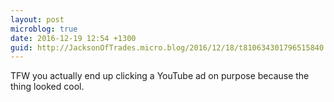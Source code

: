 ```yaml
---
layout: post
microblog: true
date: 2016-12-19 12:54 +1300
guid: http://JacksonOfTrades.micro.blog/2016/12/18/t810634301796515840.html
---
```

TFW you actually end up clicking a YouTube ad on purpose because the thing looked cool.
